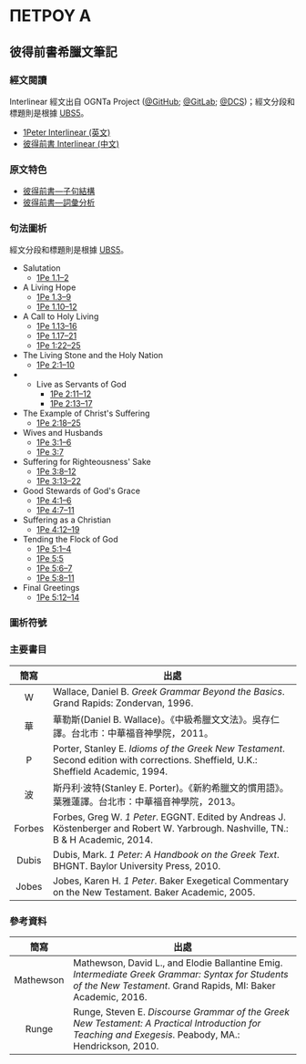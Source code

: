 # ΠΕΤΡΟΥ Α

## 彼得前書希臘文筆記

### 經文閱讀
Interlinear 經文出自 OGNTa Project ([@GitHub](https://github.com/Andley/OGNTa); [@GitLab](https://gitlab.com/Andley/ognta); [@DCS](https://git.door43.org/Andley/OGNTa))；經文分段和標題則是根據 [UBS5](https://www.academic-bible.com/en/online-bibles/greek-new-testament-ubs5/read-the-bible-text/bibel/text/lesen/stelle/70/10001/19999/ch/e6d8cc643fb0f3b87645b1e873841dbf/)。

- [1Peter Interlinear (英文) ](1Peter-Interlinear.md)
- [彼得前書 Interlinear (中文) ](1Peter-Interlinear-TC.md)

### 原文特色
- [彼得前書—子句結構](1Peter-Clause.md)  
- [彼得前書—詞彙分析](1Peter-Vocabulary.md)  

### 句法圖析
經文分段和標題則是根據 [UBS5](https://www.academic-bible.com/en/online-bibles/greek-new-testament-ubs5/read-the-bible-text/bibel/text/lesen/stelle/70/10001/19999/ch/e6d8cc643fb0f3b87645b1e873841dbf/)。


- Salutation
	- [1Pe 1.1–2](1Pe.1.1–2.md)
- A Living Hope
	- [1Pe 1.3–9](1Pe.1.3–9.md)
	- [1Pe 1.10–12](1Pe.1.10–12.md)
- A Call to Holy Living
	- [1Pe 1.13–16](1Pe.1.13–16.md)
	- [1Pe 1.17–21](1Pe.1.17–21.md)
	- [1Pe 1:22–25](1Pe.1.22–25.md)
- The Living Stone and the Holy Nation
	- [1Pe 2:1–10](1Pe.2.1–10.md)
- - Live as Servants of God
	- [1Pe 2:11–12](1Pe.2.11–12.md)
	- [1Pe 2:13–17](1Pe.2.13–17.md)
- The Example of Christ's Suffering
	- [1Pe 2:18–25](1Pe.2.18–25.md)
- Wives and Husbands
	- [1Pe 3:1–6](1Pe.3.1–6.md)
	- [1Pe 3:7](1Pe.3.7.md)
- Suffering for Righteousness' Sake
	- [1Pe 3:8–12](1Pe.3.8–12.md)
	- [1Pe 3:13–22](1Pe.3.13–22.md)
- Good Stewards of God's Grace
	- [1Pe 4:1–6](1Pe.4.1–6.md)
	- [1Pe 4:7–11](1Pe.4.7–11.md)
- Suffering as a Christian
	- [1Pe 4:12–19](1Pe.4.12–19.md)
- Tending the Flock of God
	- [1Pe 5:1–4](1Pe.5.1–4.md)
	- [1Pe 5:5](1Pe.5.5.md)
	- [1Pe 5:6–7](1Pe.5.6–7.md)
	- [1Pe 5:8–11](1Pe.5.8–11.md)
- Final Greetings
	- [1Pe 5:12–14](1Pe.5.12–14.md)




### 圖析符號


### 主要書目
 簡寫 | 出處
 :-:| -- 
W  | Wallace, Daniel B. <em>Greek Grammar Beyond the Basics</em>. Grand Rapids: Zondervan, 1996. 
華  | 華勒斯(Daniel B. Wallace)。《中級希臘文文法》。吳存仁譯。台北市：中華福音神學院，2011。
 P  | Porter, Stanley E. <em>Idioms of the Greek New Testament</em>. Second edition with corrections. Sheffield, U.K.: Sheffield Academic, 1994.  |
波  | 斯丹利‧波特(Stanley E. Porter)。《新約希臘文的慣用語》。葉雅蓮譯。台北市：中華福音神學院，2013。 
Forbes | Forbes, Greg W. _1 Peter_. EGGNT. Edited by Andreas J. Köstenberger and Robert W. Yarbrough. Nashville, TN.: B & H Academic, 2014.
Dubis | Dubis, Mark. _1 Peter: A Handbook on the Greek Text_. BHGNT. Baylor University Press, 2010.
Jobes | Jobes, Karen H. _1 Peter_. Baker Exegetical Commentary on the New Testament. Baker Academic, 2005.


### 參考資料


 簡寫  | 出處  
:---:| -- 
 Mathewson | Mathewson, David L., and Elodie Ballantine Emig. <em>Intermediate Greek Grammar: Syntax for Students of the New Testament</em>. Grand Rapids, MI: Baker Academic, 2016. |
 Runge | Runge, Steven E. <em>Discourse Grammar of the Greek New Testament: A Practical Introduction for Teaching and Exegesis</em>. Peabody, MA.: Hendrickson, 2010. 


